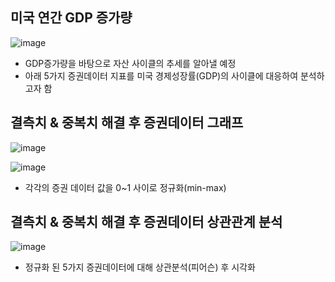 ## 미국 연간 GDP 증가량
![image](https://github.com/sejin1129/summer_Intern/assets/113009722/fcca1ec3-c1aa-481c-b7fd-46fd21228380)
- GDP증가량을 바탕으로 자산 사이클의 추세를 알아낼 예정
- 아래 5가지 증권데이터 지표를 미국 경제성장률(GDP)의 사이클에 대응하여 분석하고자 함

## 결측치 & 중복치 해결 후 증권데이터 그래프
![image](https://github.com/sejin1129/summer_Intern/assets/113009722/21417d45-6a43-4a36-bc36-c73fd7b142e0)

![image](https://github.com/sejin1129/summer_Intern/assets/113009722/0ff9b3fd-7ee6-4260-b8f1-197498e14ec0)
- 각각의 증권 데이터 값을 0~1 사이로 정규화(min-max)


 
## 결측치 & 중복치 해결 후 증권데이터 상관관계 분석
![image](https://github.com/sejin1129/summer_Intern/assets/113009722/3d864cf9-9f99-4f32-8a08-a99272d4c3a1)
- 정규화 된 5가지 증권데이터에 대해 상관분석(피어슨) 후 시각화
